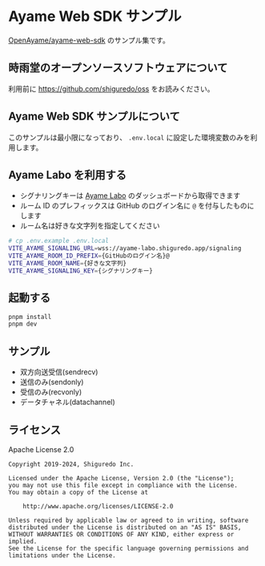 # Ayame Web SDK サンプル

[OpenAyame/ayame-web-sdk](https://github.com/OpenAyame/ayame-web-sdk) のサンプル集です。

## 時雨堂のオープンソースソフトウェアについて

利用前に <https://github.com/shiguredo/oss> をお読みください。

## Ayame Web SDK サンプルについて

このサンプルは最小限になっており、 `.env.local` に設定した環境変数のみを利用します。

## Ayame Labo を利用する

- シグナリングキーは [Ayame Labo](https://ayame-labo.shiguredo.app/) のダッシュボードから取得できます
- ルーム ID のプレフィックスは GitHub のログイン名に `@` を付与したものにします
- ルーム名は好きな文字列を指定してください

```bash
# cp .env.example .env.local
VITE_AYAME_SIGNALING_URL=wss://ayame-labo.shiguredo.app/signaling
VITE_AYAME_ROOM_ID_PREFIX={GitHubのログイン名}@
VITE_AYAME_ROOM_NAME={好きな文字列}
VITE_AYAME_SIGNALING_KEY={シグナリングキー}
```

## 起動する

```bash
pnpm install
pnpm dev
```

## サンプル

- 双方向送受信(sendrecv)
- 送信のみ(sendonly)
- 受信のみ(recvonly)
- データチャネル(datachannel)

## ライセンス

Apache License 2.0

```text
Copyright 2019-2024, Shiguredo Inc.

Licensed under the Apache License, Version 2.0 (the "License");
you may not use this file except in compliance with the License.
You may obtain a copy of the License at

    http://www.apache.org/licenses/LICENSE-2.0

Unless required by applicable law or agreed to in writing, software
distributed under the License is distributed on an "AS IS" BASIS,
WITHOUT WARRANTIES OR CONDITIONS OF ANY KIND, either express or implied.
See the License for the specific language governing permissions and
limitations under the License.
```

